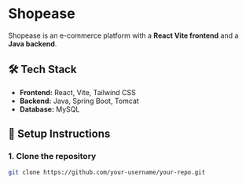 # Shopease

Shopease is an e-commerce platform with a **React Vite frontend** and a **Java backend**.

## 🛠️ Tech Stack
- **Frontend:** React, Vite, Tailwind CSS
- **Backend:** Java, Spring Boot, Tomcat
- **Database:** MySQL

## 🚀 Setup Instructions
### 1. Clone the repository
```sh
git clone https://github.com/your-username/your-repo.git
